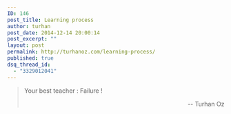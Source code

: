 ```yaml
---
ID: 146
post_title: Learning process
author: turhan
post_date: 2014-12-14 20:00:14
post_excerpt: ""
layout: post
permalink: http://turhanoz.com/learning-process/
published: true
dsq_thread_id:
  - "3329012041"
---
```

> Your best teacher : Failure !<p style="text-align: right;">
   -- Turhan Oz
</p>
